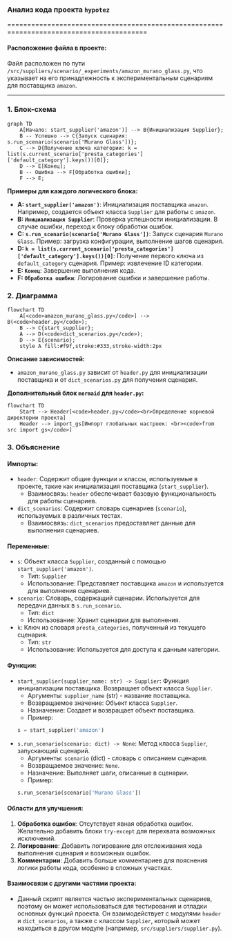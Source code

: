 ### **Анализ кода проекта `hypotez`**

=========================================================================================

#### **Расположение файла в проекте**:
Файл расположен по пути `/src/suppliers/scenario/_experiments/amazon_murano_glass.py`, что указывает на его принадлежность к экспериментальным сценариям для поставщика `amazon`.

---

### **1. Блок-схема**

```mermaid
graph TD
    A[Начало: start_supplier('amazon')] --> B{Инициализация Supplier};
    B -- Успешно --> C{Запуск сценария: s.run_scenario(scenario['Murano Glass'])};
    C --> D{Получение ключа категории: k = list(s.current_scenario['presta_categories']['default_category'].keys())[0]};
    D --> E[Конец];
    B -- Ошибка --> F[Обработка ошибки];
    F --> E;
```

**Примеры для каждого логического блока:**

- **A: `start_supplier('amazon')`**: Инициализация поставщика `amazon`. Например, создается объект класса `Supplier` для работы с `amazon`.
- **B: `Инициализация Supplier`**: Проверка успешности инициализации. В случае ошибки, переход к блоку обработки ошибок.
- **C: `s.run_scenario(scenario['Murano Glass'])`**: Запуск сценария `Murano Glass`. Пример: загрузка конфигурации, выполнение шагов сценария.
- **D: `k = list(s.current_scenario['presta_categories']['default_category'].keys())[0]`**: Получение первого ключа из `default_category` сценария. Пример: извлечение ID категории.
- **E: `Конец`**: Завершение выполнения кода.
- **F: `Обработка ошибки`**: Логирование ошибки и завершение работы.

### **2. Диаграмма**

```mermaid
flowchart TD
    A[<code>amazon_murano_glass.py</code>] --> B(<code>header.py</code>);
    B --> C{start_supplier};
    A --> D(<code>dict_scenarios.py</code>);
    D --> E{scenario};
    style A fill:#f9f,stroke:#333,stroke-width:2px
```

**Описание зависимостей:**

- `amazon_murano_glass.py` зависит от `header.py` для инициализации поставщика и от `dict_scenarios.py` для получения сценария.

**Дополнительный блок `mermaid` для `header.py`:**

```mermaid
flowchart TD
    Start --> Header[<code>header.py</code><br>Определение корневой директории проекта]
    Header --> import_gs[Импорт глобальных настроек: <br><code>from src import gs</code>] 
```

### **3. Объяснение**

#### **Импорты:**

- `header`: Содержит общие функции и классы, используемые в проекте, такие как инициализация поставщика (`start_supplier`).
    - Взаимосвязь: `header` обеспечивает базовую функциональность для работы сценариев.
- `dict_scenarios`: Содержит словарь сценариев (`scenario`), используемых в различных тестах.
    - Взаимосвязь: `dict_scenarios` предоставляет данные для выполнения сценариев.

#### **Переменные:**

- `s`: Объект класса `Supplier`, созданный с помощью `start_supplier('amazon')`.
    - Тип: `Supplier`
    - Использование: Представляет поставщика `amazon` и используется для выполнения сценариев.
- `scenario`: Словарь, содержащий сценарии. Используется для передачи данных в `s.run_scenario`.
    - Тип: `dict`
    - Использование: Хранит сценарии для выполнения.
- `k`: Ключ из словаря `presta_categories`, полученный из текущего сценария.
    - Тип: `str`
    - Использование: Используется для доступа к данным категории.

#### **Функции:**

- `start_supplier(supplier_name: str) -> Supplier`: Функция инициализации поставщика. Возвращает объект класса `Supplier`.
    - Аргументы: `supplier_name` (str) - название поставщика.
    - Возвращаемое значение: Объект класса `Supplier`.
    - Назначение: Создает и возвращает объект поставщика.
    - Пример:
    ```python
    s = start_supplier('amazon')
    ```
- `s.run_scenario(scenario: dict) -> None`: Метод класса `Supplier`, запускающий сценарий.
    - Аргументы: `scenario` (dict) - словарь с описанием сценария.
    - Возвращаемое значение: `None`.
    - Назначение: Выполняет шаги, описанные в сценарии.
    - Пример:
    ```python
    s.run_scenario(scenario['Murano Glass'])
    ```

#### **Области для улучшения:**

1.  **Обработка ошибок**: Отсутствует явная обработка ошибок. Желательно добавить блоки `try-except` для перехвата возможных исключений.
2.  **Логирование**: Добавить логирование для отслеживания хода выполнения сценария и возможных ошибок.
3.  **Комментарии**: Добавить больше комментариев для пояснения логики работы кода, особенно в сложных участках.

#### **Взаимосвязи с другими частями проекта:**

- Данный скрипт является частью экспериментальных сценариев, поэтому он может использоваться для тестирования и отладки основных функций проекта. Он взаимодействует с модулями `header` и `dict_scenarios`, а также с классом `Supplier`, который может находиться в другом модуле (например, `src/suppliers/supplier.py`).